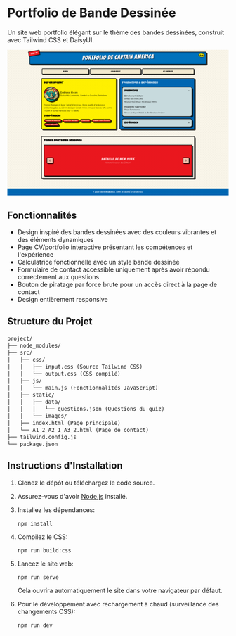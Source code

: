 # Portfolio de Bande Dessinée

Un site web portfolio élégant sur le thème des bandes dessinées, construit avec Tailwind CSS et DaisyUI.

![main page](./main-page.png)

## Fonctionnalités

- Design inspiré des bandes dessinées avec des couleurs vibrantes et des éléments dynamiques
- Page CV/portfolio interactive présentant les compétences et l'expérience
- Calculatrice fonctionnelle avec un style bande dessinée
- Formulaire de contact accessible uniquement après avoir répondu correctement aux questions
- Bouton de piratage par force brute pour un accès direct à la page de contact
- Design entièrement responsive

## Structure du Projet

```
project/
├── node_modules/
├── src/
│   ├── css/
│   │   ├── input.css (Source Tailwind CSS)
│   │   └── output.css (CSS compilé)
│   ├── js/
│   │   └── main.js (Fonctionnalités JavaScript)
│   ├── static/
│   │   ├── data/
│   │   │   └── questions.json (Questions du quiz)
│   │   └── images/
│   ├── index.html (Page principale)
│   └── A1_2_A2_1_A3_2.html (Page de contact)
├── tailwind.config.js
└── package.json
```

## Instructions d'Installation

1. Clonez le dépôt ou téléchargez le code source.

2. Assurez-vous d'avoir [Node.js](https://nodejs.org/) installé.

3. Installez les dépendances:

   ```
   npm install
   ```

4. Compilez le CSS:

   ```
   npm run build:css
   ```

5. Lancez le site web:

   ```
   npm run serve
   ```

   Cela ouvrira automatiquement le site dans votre navigateur par défaut.

6. Pour le développement avec rechargement à chaud (surveillance des changements CSS):
   ```
   npm run dev
   ```
